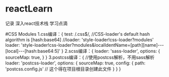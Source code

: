 # reactLearn
记录 深入react技术栈  学习点滴

#CSS Modules
1.css编译：{
                test: /\.css$/,
                //CSS-loader's default hash algorithm is [hash:base64]
                //loader: 'style-loader!css-loader?modules'
                loader: 'style-loader!css-loader?modules&localIdentName=[path][name]---[local]---[hash:base64:5]'
            }
2.scss编译：{
                    loader: 'sass-loader',
                    options: {
                       sourceMap: true,
                    }
                }
3.postcss编译：{
                    //使用postcss解析，不用sass解析
                   loader: 'postcss-loader',
                   options: {
                       sourceMap: true,
                       config: {
                          path: 'postcss.config.js'  // 这个得在项目根目录创建此文件
                       }
                   }
                }
